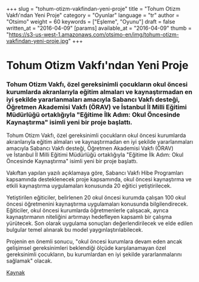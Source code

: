 +++
slug = "tohum-otizm-vakfindan-yeni-proje"
title = "Tohum Otizm Vakfı'ndan Yeni Proje"
category = "Oyunlar"
language = "tr"
author = "Otsimo"
weight = 60
keywords = ["Eşleme", "Oyunu"]
draft = false
written_at = "2016-04-09"
[params]
available_at = "2016-04-09"
thumb = "https://s3-us-west-1.amazonaws.com/otsimo-en/img/tohum-otizm-vakfindan-yeni-proje.jpg"
+++

# Tohum Otizm Vakfı'ndan Yeni Proje

### Tohum Otizm Vakfı, özel gereksinimli çocukların okul öncesi kurumlarda akranlarıyla eğitim almaları ve kaynaştırmadan en iyi şekilde yararlanmaları amacıyla Sabancı Vakfı desteği, Öğretmen Akademisi Vakfı (ÖRAV) ve İstanbul İl Milli Eğitimi Müdürlüğü ortaklığıyla "Eğitime İlk Adım: Okul Öncesinde Kaynaştırma" isimli yeni bir proje başlattı.


Tohum Otizm Vakfı, özel gereksinimli çocukların okul öncesi kurumlarda akranlarıyla eğitim almaları ve kaynaştırmadan en iyi şekilde yararlanmaları amacıyla Sabancı Vakfı desteği, Öğretmen Akademisi Vakfı (ÖRAV) ve İstanbul İl Milli Eğitimi Müdürlüğü ortaklığıyla "Eğitime İlk Adım: Okul Öncesinde Kaynaştırma" isimli yeni bir proje başlattı.

Vakıftan yapılan yazılı açıklamaya göre, Sabancı Vakfı Hibe Programları kapsamında desteklenecek proje kapsamında, okul öncesi kaynaştırma ve etkili kaynaştırma uygulamaları konusunda 20 eğitici yetiştirilecek.

Yetiştirilen eğiticiler, belirlenen 20 okul öncesi kurumda çalışan 100 okul öncesi öğretmenini kaynaştırma uygulamaları konusunda bilgilendirecek. Eğiticiler, okul öncesi kurumlarda öğretmenlerle çalışacak, ayrıca kaynaştırmanın niteliğini artırmayı hedefleyen kapsamlı bir çalışma yürütecek. Son olarak uygulama sonuçları değerlendirilecek ve elde edilen bulgular temel alınarak bu model yaygınlaştırılabilecek.

Projenin en önemli sonucu, "okul öncesi kurumlara devam eden ancak gelişimsel gereksinimleri beklendiği ölçüde karşılanamayan özel gereksinimli çocukların, bu kurumlardan en iyi şekilde yararlanmalarını sağlamak" olacak.

[Kaynak](http://www.haberler.com/tohum-otizm-vakfi-ndan-yeni-proje-8696187-haberi/)
